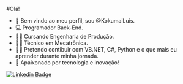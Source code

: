 #Olá!
- 👋 Bem vindo ao meu perfil, sou @KokumaiLuis.
- 💻 Programador Back-End.
- 🧑‍🎓 Cursando Engenharia de Produção.
- 👨‍🎓 Técnico em Mecatrônica.
- 👨‍💻 Pretendo contibuir com VB.NET, C#, Python e o que mais eu aprender durante minha jornada.
- 💞 Apaixonado por tecnologia e inovação!

[![Linkedin Badge](https://img.shields.io/badge/-LinkedIn-blue?style=flat-square&logo=Linkedin&logoColor=white&link=https://www.linkedin.com/in/luiskokumai/)](https://www.linkedin.com/in/luiskokumai/)
